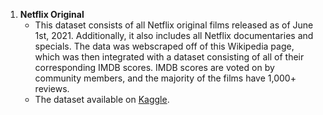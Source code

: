 1. **Netflix Original**
    * This dataset consists of all Netflix original films released as of June 1st, 2021. Additionally, it also includes all Netflix documentaries and specials. The data was webscraped off of this Wikipedia page, which was then integrated with a dataset consisting of all of their corresponding IMDB scores. IMDB scores are voted on by community members, and the majority of the films have 1,000+ reviews.
    * The dataset available on [Kaggle](https://www.kaggle.com/datasets/luiscorter/netflix-original-films-imdb-scores).
